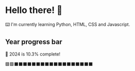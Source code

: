# Hello there! 👋

⌨️ I'm currently learning Python, HTML, CSS and Javascript.

## Year progress bar

📅 2024 is 10.3% complete!

🟩🟩⬛⬛⬛⬛⬛⬛⬛⬛⬛⬛⬛⬛⬛⬛⬛⬛⬛⬛